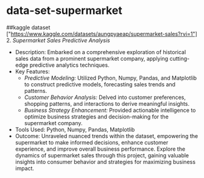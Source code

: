 # data-set-supermarket
##kaggle dataset
["https://www.kaggle.com/datasets/aungpyaeap/supermarket-sales?rvi=1"]
2. *Supermarket Sales Predictive Analysis*
   - Description: Embarked on a comprehensive exploration of historical sales data from a prominent supermarket company, applying cutting-edge predictive analytics techniques.
   - Key Features:
     - *Predictive Modeling:* Utilized Python, Numpy, Pandas, and Matplotlib to construct predictive models, forecasting sales trends and patterns.
     - *Customer Behavior Analysis:* Delved into customer preferences, shopping patterns, and interactions to derive meaningful insights.
     - *Business Strategy Enhancement:* Provided actionable intelligence to optimize business strategies and decision-making for the supermarket company.
   - Tools Used: Python, Numpy, Pandas, Matplotlib
   - Outcome: Unraveled nuanced trends within the dataset, empowering the supermarket to make informed decisions, enhance customer experience, and improve overall business performance.
Explore the dynamics of supermarket sales through this project, gaining valuable insights into consumer behavior and strategies for maximizing business impact.
